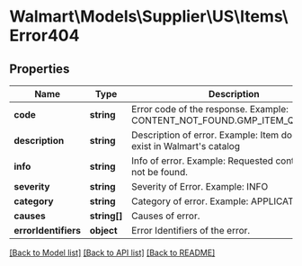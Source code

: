 # Walmart\Models\Supplier\US\Items\Error404

## Properties

Name | Type | Description | Notes
------------ | ------------- | ------------- | -------------
**code** | **string** | Error code of the response.   Example: CONTENT_NOT_FOUND.GMP_ITEM_QUERY_API | [optional]
**description** | **string** | Description of error.  Example: Item does not exist in Walmart's catalog | [optional]
**info** | **string** | Info of error.  Example: Requested content could not be found. | [optional]
**severity** | **string** | Severity of Error.  Example: INFO | [optional]
**category** | **string** | Category of error.  Example: APPLICATION | [optional]
**causes** | **string[]** | Causes of error. | [optional]
**errorIdentifiers** | **object** | Error Identifiers of the error. | [optional]


[[Back to Model list]](./) [[Back to API list]](../../../../../README.md#supported-apis) [[Back to README]](../../../../../README.md)
